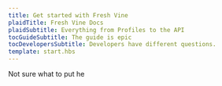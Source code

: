```yaml
---
title: Get started with Fresh Vine
plaidTitle: Fresh Vine Docs
plaidSubtitle: Everything from Profiles to the API
tocGuideSubtitle: The guide is epic
tocDevelopersSubtitle: Developers have different questions.
template: start.hbs
---
```


Not sure what to put he


